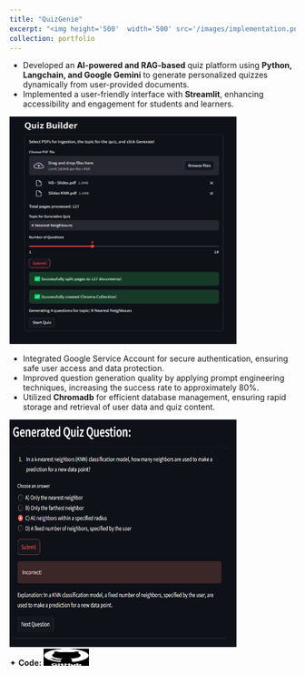 ```yaml
---
title: "QuizGenie"
excerpt: "<img height='500'  width='500' src='/images/implementation.png'>"
collection: portfolio
---
```


* Developed an **AI-powered and RAG-based** quiz platform using **Python, Langchain, and Google Gemini** to generate personalized quizzes dynamically from user-provided documents.
* Implemented a user-friendly interface with **Streamlit**, enhancing accessibility and engagement for students and learners.

<img height="400" width="400" src="/images/pdf_input.png">
  
* Integrated Google Service Account for secure authentication, ensuring safe user access and data protection.
* Improved question generation quality by applying prompt engineering techniques, increasing the success rate to approximately 80%.
* Utilized **Chromadb** for efficient database management, ensuring rapid storage and retrieval of user data and quiz content.

<img height="400" width="400" src="/images/generated_question.png">

<div class="flexcontainer">
<div>
      <span>✦ <strong>Code:</strong></span> <a href="https://github.com/SudarshanaSRao/QuizGenie" onclick="trackOutboundLink(this);">
    <img height="30px" src="/images/github-logo-git-hub-icon-with-text-on-white-and-black-background-free-vector.jpg" width="80px">
  </a>
</div>
</div>
